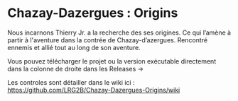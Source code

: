# Chazay-Dazergues : Origins
Nous incarnons Thierry Jr. a la recherche des ses origines. Ce qui l’amène à partir à l'aventure dans la contrée de Chazay-d’azergues. Rencontré ennemis et allié tout au long de  son aventure.

Vous pouvez télécharger le projet ou la version exécutable directement dans la colonne de droite dans les Releases ->

Les controles sont détailler dans le wiki ici : https://github.com/LRG2B/Chazay-Dazergues-Origins/wiki
